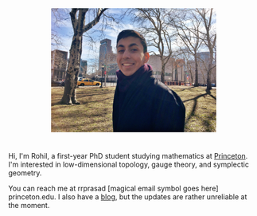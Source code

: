 ---
---

<img src="assets/imgs/me.jpg" alt="Picture of me" style="display:block;margin-left:auto;margin-right:auto;width:66%;padding-bottom:25px"> 

Hi, I'm Rohil, a first-year PhD student studying mathematics at [Princeton](https://www.math.princeton.edu/people/rohil-prasad). I'm interested in low-dimensional topology, gauge theory, and symplectic geometry. 

You can reach me at rrprasad \[magical email symbol goes here\] princeton.edu. I also have a [blog](https://rohilprasad.wordpress.com), but the updates are rather unreliable at the moment. 
